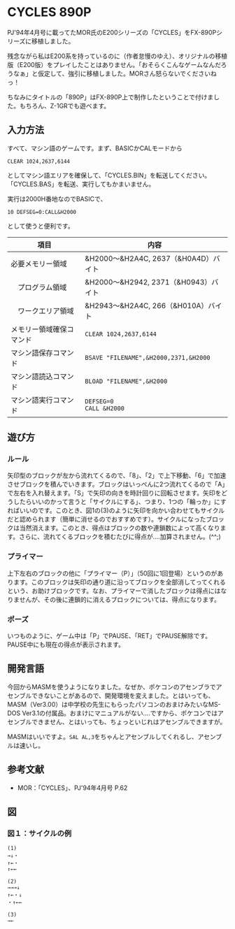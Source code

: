 # CYCLES 890P

PJ'94年4月号に載ってたMOR氏のE200シリーズの「CYCLES」をFX-890Pシリーズに移植しました。

残念ながら私はE200系を持っているのに（作者怠慢のゆえ）、オリジナルの移植版（E200版）をプレイしたことはありません。「おそらくこんなゲームなんだろうなぁ」と仮定して、強引に移植しました。MORさん怒らないでくださいねっ！

ちなみにタイトルの「890P」はFX-890P上で制作したということで付けました。もちろん、Z-1GRでも遊べます。

## 入力方法

すべて、マシン語のゲームです。まず、BASICかCALモードから

```
CLEAR 1024,2637,6144
```

としてマシン語エリアを確保して、「CYCLES.BIN」を転送してください。「CYCLES.BAS」を転送、実行してもかまいません。

実行は2000H番地なのでBASICで、

```
10 DEFSEG=0:CALL&H2000
```

として使うと便利です。

| 項目 | 内容 |
| --- |--- |
| 必要メモリー領域 | &H2000〜&H2A4C, 2637（&H0A4D）バイト |
| 　プログラム領域 | &H2000〜&H2942, 2371（&H0943）バイト |
| 　ワークエリア領域 | &H2943〜&H2A4C, 266（&H010A）バイト |
| メモリー領域確保コマンド | ```CLEAR 1024,2637,6144``` |
| マシン語保存コマンド | ```BSAVE "FILENAME",&H2000,2371,&H2000``` |
| マシン語読込コマンド | ```BLOAD "FILENAME",&H2000``` |
| マシン語実行コマンド | ```DEFSEG=0```<br>```CALL &H2000``` |

## 遊び方

### ルール

矢印型のブロックが左から流れてくるので、「8」、「2」で上下移動、「6」で加速させブロックを積んでいきます。ブロックはいっぺんに2つ流れてくるので「A」で左右を入れ替えます。「S」で矢印の向きを時計回りに回転させます。矢印をどうしたらいいのかって言うと「サイクルにする」、つまり、1つの「輪っか」にすればいいのです。このとき、図1の(3)のように矢印を向かい合わせてもサイクルだと認められます（簡単に消せるのでおすすめです）。サイクルになったブロックは当然消えます。このとき、得点はブロックの数や連鎖数によって高くなります。さらに、流れてくるブロックを積むたびに得点が....加算されません。(^^;)

### プライマー

上下左右のブロックの他に「プライマー（P）」（50回に1回登場）というのがあります。このブロックは矢印の通り道に沿ってブロックを全部消してってくれるという、お助けブロックです。なお、プライマーで消したブロックは得点にはなりませんが、その後に連鎖的に消えるブロックについては、得点になります。

### ポーズ

いつものように、ゲーム中は「P」でPAUSE、「RET」でPAUSE解除です。PAUSE中にも現在の得点が表示されます。

## 開発言語

今回からMASMを使うようになりました。なぜか、ポケコンのアセンブラでアセンブルできないことがあるので、開発環境を変えました。とはいっても、MASM（Ver3.00）は中学校の先生にもらったパソコンのおまけみたいなMS-DOS Ver3.1の付属品。おまけにマニュアルがない....ですから、ポケコンではアセンブルできません、とはいっても、ちょっといじれはアセンブルできますが。

MASMはいいですよ。```SAL AL,3```をちゃんとアセンブルしてくれるし、アセンブルは速いし。

## 参考文献

* MOR：「CYCLES」、PJ'94年4月号 P.62

## 図

### 図１：サイクルの例

```
(1)
→↓・
↑←・
↑←←

(2)
→→→↓
↑←・↓
・↑←←

(3)
→←
```
